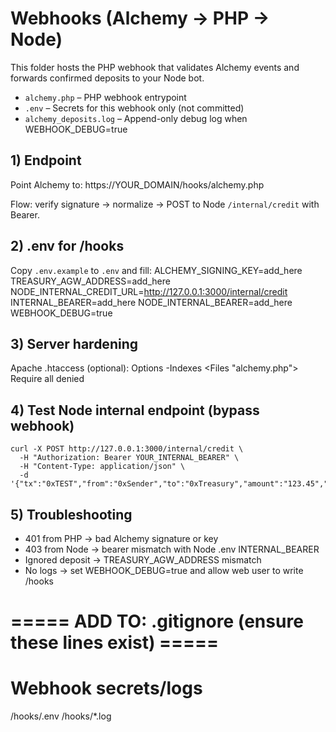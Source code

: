 # Webhooks (Alchemy → PHP → Node)

This folder hosts the PHP webhook that validates Alchemy events and forwards confirmed deposits to your Node bot.

- `alchemy.php` – PHP webhook entrypoint  
- `.env` – Secrets for this webhook only (not committed)  
- `alchemy_deposits.log` – Append-only debug log when WEBHOOK_DEBUG=true

## 1) Endpoint
Point Alchemy to:
    https://YOUR_DOMAIN/hooks/alchemy.php

Flow: verify signature → normalize → POST to Node `/internal/credit` with Bearer.

## 2) .env for /hooks
Copy `.env.example` to `.env` and fill:
    ALCHEMY_SIGNING_KEY=add_here
    TREASURY_AGW_ADDRESS=add_here
    NODE_INTERNAL_CREDIT_URL=http://127.0.0.1:3000/internal/credit
    INTERNAL_BEARER=add_here
    NODE_INTERNAL_BEARER=add_here
    WEBHOOK_DEBUG=true

## 3) Server hardening
Apache .htaccess (optional):
    Options -Indexes
    <Files "alchemy.php">
      <LimitExcept POST>
        Require all denied
      </LimitExcept>
    </Files>

## 4) Test Node internal endpoint (bypass webhook)
    curl -X POST http://127.0.0.1:3000/internal/credit \
      -H "Authorization: Bearer YOUR_INTERNAL_BEARER" \
      -H "Content-Type: application/json" \
      -d '{"tx":"0xTEST","from":"0xSender","to":"0xTreasury","amount":"123.45","token":"PEBBLE"}'

## 5) Troubleshooting
- 401 from PHP → bad Alchemy signature or key
- 403 from Node → bearer mismatch with Node .env INTERNAL_BEARER
- Ignored deposit → TREASURY_AGW_ADDRESS mismatch
- No logs → set WEBHOOK_DEBUG=true and allow web user to write /hooks

# ===== ADD TO: .gitignore (ensure these lines exist) =====
# Webhook secrets/logs
/hooks/.env
/hooks/*.log
